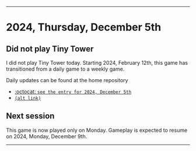 
***

# 2024, Thursday, December 5th

## Did not play Tiny Tower

<!-- TODO: For each weekly entry, make sure the date is correct. The day of the week should be modified in 4 places !-->

I did not play Tiny Tower today. Starting 2024, February 12th, this game has transitioned from a daily game to a weekly game.

Daily updates can be found at the home repository

- [:octocat: `see the entry for 2024, December 5th`](https://github.com/seanpm2001/SeansLifeArchive_Images_TinyTower/tree/master/tiny%20tower/2024/12_December/05/) 
- [`(alt link)`](/tiny%20tower/2024/12_December/05/)

## Next session

This game is now played only on Monday. Gameplay is expected to resume on 2024, Monday, December 9th.

***
